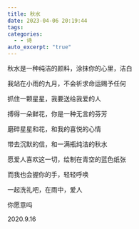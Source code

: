 ```yaml
---
title: 秋水
date: 2023-04-06 20:19:44
tags: 
categories:
  - - 诗
auto_excerpt: "true"
---
```

秋水是一种纯洁的颜料，涂抹你的心里，洁白

我站在小雨的九月，不会祈求命运赐予任何

抓住一颗星星，我要送给我爱的人

搏得一朵鲜花，你是一种无言的芬芳

磨碎星星和花，和我的喜悦的心情

带去沉默的信，和一满瓶纯洁的秋水

愿爱人喜欢这一切，绘制在青空的蓝色纸张

而我也会握你的手，轻轻呼唤

一起洗礼吧，在雨中，爱人

你愿意吗

2020.9.16
